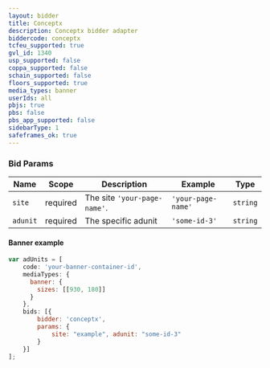 ```yaml
---
layout: bidder
title: Conceptx
description: Conceptx bidder adapter
biddercode: conceptx
tcfeu_supported: true
gvl_id: 1340
usp_supported: false
coppa_supported: false
schain_supported: false
floors_supported: true
media_types: banner
userIds: all
pbjs: true
pbs: false
pbs_app_supported: false
sidebarType: 1
safeframes_ok: true
---
```



### Bid Params


| Name | Scope | Description | Example | Type |
|-------------|----------|----------------------------------------------------------------------|----------|----------|
| `site` | required | The site `'your-page-name'`. | `'your-page-name'` | `string` |
| `adunit` | required | The specific adunit | `'some-id-3'` | `string`|

#### Banner example

```js
var adUnits = [
    code: 'your-banner-container-id',
    mediaTypes: {
      banner: {
        sizes: [[930, 180]]
      } 
    },
    bids: [{
        bidder: 'conceptx',
        params: { 
            site: "example", adunit: "some-id-3" 
        }
    }]
];
```
